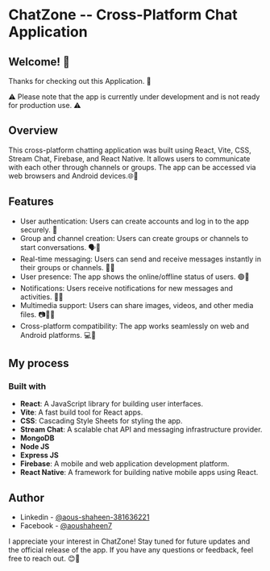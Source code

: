 # ChatZone -- Cross-Platform Chat Application

## Welcome! 👋

Thanks for checking out this Application. 🎉

⚠️ Please note that the app is currently under development and is not ready for production use. ⚠️

## Overview
This cross-platform chatting application was built using React, Vite, CSS, Stream Chat, Firebase, and React Native. It allows users to communicate with each other through channels or groups. The app can be accessed via web browsers and Android devices.🌐📱

## Features

- User authentication: Users can create accounts and log in to the app securely. 🔐
- Group and channel creation: Users can create groups or channels to start conversations. 🗣️💬
- Real-time messaging: Users can send and receive messages instantly in their groups or channels. 📩📨
- User presence: The app shows the online/offline status of users. 🟢🔴
- Notifications: Users receive notifications for new messages and activities. 📲🔔
- Multimedia support: Users can share images, videos, and other media files. 📷🎥📁
- Cross-platform compatibility: The app works seamlessly on web and Android platforms. 💻📱


## My process

### Built with

- **React**: A JavaScript library for building user interfaces.
- **Vite**: A fast build tool for React apps.
- **CSS**: Cascading Style Sheets for styling the app.
- **Stream Chat**: A scalable chat API and messaging infrastructure provider.
- **MongoDB**
- **Node JS**
- **Express JS**
- **Firebase**: A mobile and web application development platform.
- **React Native**: A framework for building native mobile apps using React.

## Author

- Linkedin - [@aous-shaheen-381636221](https://www.linkedin.com/in/shaheen2001/)
- Facebook - [@aoushaheen7](https://www.facebook.com/shaheen72001/)


I appreciate your interest in ChatZone! Stay tuned for future updates and the official release of the app. If you have any questions or feedback, feel free to reach out. 😊🚀
